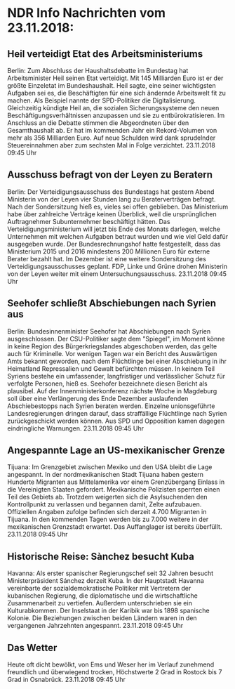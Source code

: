 # NDR Info Nachrichten vom 23.11.2018:


## Heil verteidigt Etat des Arbeitsministeriums
Berlin: Zum Abschluss der Haushaltsdebatte im Bundestag hat Arbeitsminister Heil seinen Etat verteidigt. Mit 145 Milliarden Euro ist er der größte Einzeletat im Bundeshaushalt. Heil sagte, eine seiner wichtigsten Aufgaben sei es, die Beschäftigten für eine sich ändernde Arbeitswelt fit zu machen. Als Beispiel nannte der SPD-Politiker die Digitalisierung. Gleichzeitig kündigte Heil an, die sozialen Sicherungssysteme den neuen Beschäftigungsverhältnissen anzupassen und sie zu entbürokratisieren. Im Anschluss an die Debatte stimmen die Abgeordneten über den Gesamthaushalt ab. Er hat im kommenden Jahr ein Rekord-Volumen von mehr als 356 Milliarden Euro. Auf neue Schulden wird dank sprudelnder Steuereinnahmen aber zum sechsten Mal in Folge verzichtet. 23.11.2018 09:45 Uhr 

## Ausschuss befragt von der Leyen zu Beratern
Berlin: Der Verteidigungsausschuss des Bundestags hat gestern Abend Ministerin von der Leyen vier Stunden lang zu Beraterverträgen befragt. Nach der Sondersitzung hieß es, vieles sei offen geblieben. Das Ministerium habe über zahlreiche Verträge keinen Überblick, weil die ursprünglichen Auftragnehmer Subunternehmer beschäftigt hätten. Das Verteidigungsministerium will jetzt bis Ende des Monats darlegen, welche Unternehmen mit welchen Aufgaben betraut wurden und wie viel Geld dafür ausgegeben wurde. Der Bundesrechnungshof hatte festgestellt, dass das Ministerium 2015 und 2016 mindestens 200 Millionen Euro für externe Berater bezahlt hat. Im Dezember ist eine weitere Sondersitzung des Verteidigungsausschusses geplant. FDP, Linke und Grüne drohen Ministerin von der Leyen weiter mit einem Untersuchungsausschuss. 23.11.2018 09:45 Uhr 

## Seehofer schließt Abschiebungen nach Syrien aus
Berlin: Bundesinnenminister Seehofer hat Abschiebungen nach Syrien ausgeschlossen. Der CSU-Politiker sagte dem "Spiegel", im Moment könne in keine Region des Bürgerkriegslandes abgeschoben werden, das gelte auch für Kriminelle. Vor wenigen Tagen war ein Bericht des Auswärtigen Amts bekannt geworden, nach dem Flüchtlinge bei einer Abschiebung in ihr Heimatland Repressalien und Gewalt befürchten müssen. In keinem Teil Syriens bestehe ein umfassender, langfristiger und verlässlicher Schutz für verfolgte Personen, hieß es. Seehofer bezeichnete diesen Bericht als plausibel. Auf der Innenministerkonferenz nächste Woche in Magdeburg soll über eine Verlängerung des Ende Dezember auslaufenden Abschiebestopps nach Syrien beraten werden. Einzelne unionsgeführte Landesregierungen dringen darauf, dass straffällige Flüchtlinge nach Syrien zurückgeschickt werden können. Aus SPD und Opposition kamen dagegen eindringliche Warnungen. 23.11.2018 09:45 Uhr 

## Angespannte Lage an US-mexikanischer Grenze
Tijuana: Im Grenzgebiet zwischen Mexiko und den USA bleibt die Lage angespannt. In der nordmexikanischen Stadt Tijuana haben gestern Hunderte Migranten aus Mittelamerika vor einem Grenzübergang Einlass in die Vereinigten Staaten gefordert. Mexikanische Polizisten sperrten einen Teil des Gebiets ab. Trotzdem weigerten sich die Asylsuchenden den Kontrollpunkt zu verlassen und begannen damit, Zelte aufzubauen. Offiziellen Angaben zufolge befinden sich derzeit 4.700 Migranten in Tijuana. In den kommenden Tagen werden bis zu 7.000 weitere in der mexikanischen Grenzstadt erwartet. Das Auffanglager ist bereits überfüllt. 23.11.2018 09:45 Uhr 

## Historische Reise: Sànchez besucht Kuba
Havanna: Als erster spanischer Regierungschef seit 32 Jahren besucht Ministerpräsident Sánchez derzeit Kuba. In der Hauptstadt Havanna vereinbarte der sozialdemokratische Politiker mit Vertretern der kubanischen Regierung, die diplomatische und die wirtschaftliche Zusammenarbeit zu vertiefen. Außerdem unterschrieben sie ein Kulturabkommen. Der Inselstaat in der Karibik war bis 1898 spanische Kolonie. Die Beziehungen zwischen beiden Ländern waren in den vergangenen Jahrzehnten angespannt. 23.11.2018 09:45 Uhr 

## Das Wetter
Heute oft dicht bewölkt, von Ems und Weser her im Verlauf zunehmend freundlich und überwiegend trocken, Höchstwerte 2 Grad in Rostock bis 7 Grad in Osnabrück. 23.11.2018 09:45 Uhr 
